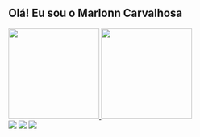 ## Olá! Eu sou o Marlonn Carvalhosa 
 <div>
  <a href="https://github.com/marlonncarvalhosa">
  <img height="180em" src="https://github-readme-stats.vercel.app/api?username=MarlonnCarvalhosa&show_icons=true&theme=tokyonight&include_all_commits=true&count_private=true"/>
  <img height="180em" src="https://github-readme-stats.vercel.app/api/top-langs/?username=marlonncarvalhosa&layout=compact&langs_count=7&theme=tokyonight"/>
</div>
 <div> 
  <a href="https://api.whatsapp.com/send?phone=5522981365723&text=Ol%C3%A1!" target="_blank"><img src="https://img.shields.io/badge/WhatsApp-25D366?style=for-the-badge&logo=whatsapp&logoColor=white" target="_blank"></a>
  <a href="https://instagram.com/marlonncarvalhosa" target="_blank"><img src="https://img.shields.io/badge/-Instagram-%23E4405F?style=for-the-badge&logo=instagram&logoColor=white" target="_blank"></a>
  <a href="https://www.linkedin.com/in/marlonncarvalhosa" target="_blank"><img src="https://img.shields.io/badge/-LinkedIn-%230077B5?style=for-the-badge&logo=linkedin&logoColor=white" target="_blank"></a> 
</div>
